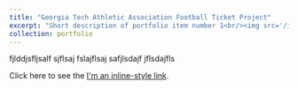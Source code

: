 ```yaml
---
title: "Georgia Tech Athletic Association Football Ticket Project"
excerpt: "Short description of portfolio item number 1<br/><img src='/images/GTAA_Project_2.PNG'>"
collection: portfolio
---
```


fjlddjsfljsalf
sjflsaj
fslajflsaj
safjlsdajf
jflsdajfls

Click here to see the [I'm an inline-style link](https://patricksmurphy92.github.io/portfolio/bobbydodd.html).
